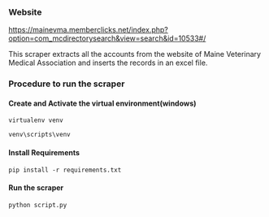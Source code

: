 ### Website 
https://mainevma.memberclicks.net/index.php?option=com_mcdirectorysearch&view=search&id=10533#/

This scraper extracts all the accounts from the website of Maine Veterinary Medical Association and inserts the records in an excel file. 

### Procedure to run the scraper
#### Create and Activate the virtual environment(windows)
``virtualenv venv``

``venv\scripts\venv``

#### Install Requirements
``pip install -r requirements.txt``

#### Run the scraper
``python script.py``
